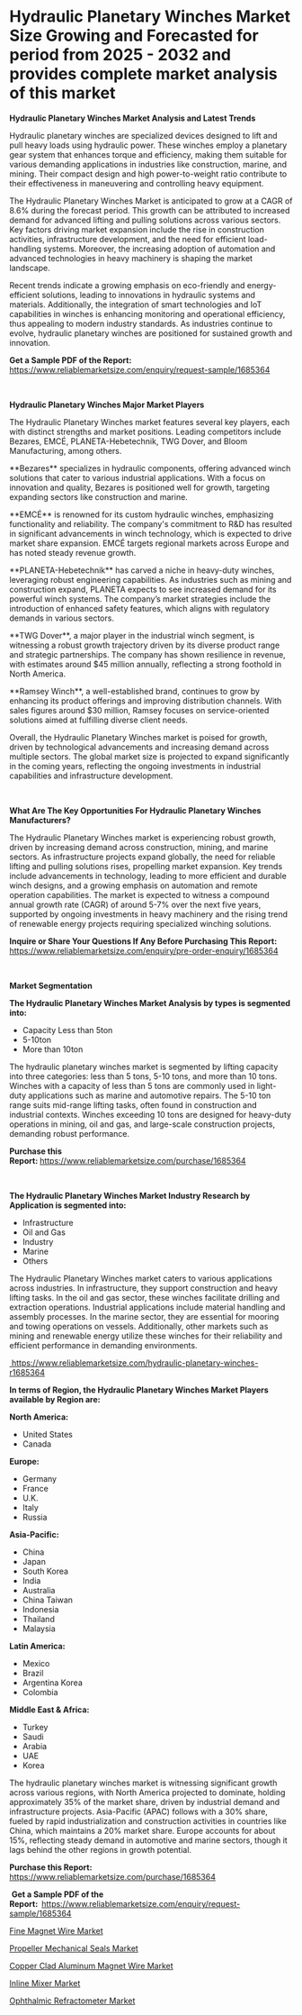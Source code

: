 <p><h1>Hydraulic Planetary Winches Market Size Growing and Forecasted for period from 2025 - 2032 and provides complete market analysis of this market</h1></p><p><strong>Hydraulic Planetary Winches Market Analysis and Latest Trends</strong></p>
<p><p>Hydraulic planetary winches are specialized devices designed to lift and pull heavy loads using hydraulic power. These winches employ a planetary gear system that enhances torque and efficiency, making them suitable for various demanding applications in industries like construction, marine, and mining. Their compact design and high power-to-weight ratio contribute to their effectiveness in maneuvering and controlling heavy equipment.</p><p>The Hydraulic Planetary Winches Market is anticipated to grow at a CAGR of 8.6% during the forecast period. This growth can be attributed to increased demand for advanced lifting and pulling solutions across various sectors. Key factors driving market expansion include the rise in construction activities, infrastructure development, and the need for efficient load-handling systems. Moreover, the increasing adoption of automation and advanced technologies in heavy machinery is shaping the market landscape.</p><p>Recent trends indicate a growing emphasis on eco-friendly and energy-efficient solutions, leading to innovations in hydraulic systems and materials. Additionally, the integration of smart technologies and IoT capabilities in winches is enhancing monitoring and operational efficiency, thus appealing to modern industry standards. As industries continue to evolve, hydraulic planetary winches are positioned for sustained growth and innovation.</p></p>
<p><strong>Get a Sample PDF of the Report:&nbsp;</strong> <a href="https://www.reliablemarketsize.com/enquiry/request-sample/1685364?utm_campaign=1999&utm_medium=2&utm_source=Github&utm_content=ia&utm_term=24032025&utm_id=hydraulic-planetary-winches">https://www.reliablemarketsize.com/enquiry/request-sample/1685364</a></p>
<p>&nbsp;</p>
<p><strong>Hydraulic Planetary Winches Major Market Players</strong></p>
<p><p>The Hydraulic Planetary Winches market features several key players, each with distinct strengths and market positions. Leading competitors include Bezares, EMCÉ, PLANETA-Hebetechnik, TWG Dover, and Bloom Manufacturing, among others.</p><p>**Bezares** specializes in hydraulic components, offering advanced winch solutions that cater to various industrial applications. With a focus on innovation and quality, Bezares is positioned well for growth, targeting expanding sectors like construction and marine.</p><p>**EMCÉ** is renowned for its custom hydraulic winches, emphasizing functionality and reliability. The company's commitment to R&D has resulted in significant advancements in winch technology, which is expected to drive market share expansion. EMCÉ targets regional markets across Europe and has noted steady revenue growth.</p><p>**PLANETA-Hebetechnik** has carved a niche in heavy-duty winches, leveraging robust engineering capabilities. As industries such as mining and construction expand, PLANETA expects to see increased demand for its powerful winch systems. The company’s market strategies include the introduction of enhanced safety features, which aligns with regulatory demands in various sectors.</p><p>**TWG Dover**, a major player in the industrial winch segment, is witnessing a robust growth trajectory driven by its diverse product range and strategic partnerships. The company has shown resilience in revenue, with estimates around $45 million annually, reflecting a strong foothold in North America.</p><p>**Ramsey Winch**, a well-established brand, continues to grow by enhancing its product offerings and improving distribution channels. With sales figures around $30 million, Ramsey focuses on service-oriented solutions aimed at fulfilling diverse client needs.</p><p>Overall, the Hydraulic Planetary Winches market is poised for growth, driven by technological advancements and increasing demand across multiple sectors. The global market size is projected to expand significantly in the coming years, reflecting the ongoing investments in industrial capabilities and infrastructure development.</p></p>
<p>&nbsp;</p>
<p><strong>What Are The Key Opportunities For Hydraulic Planetary Winches Manufacturers?</strong></p>
<p><p>The Hydraulic Planetary Winches market is experiencing robust growth, driven by increasing demand across construction, mining, and marine sectors. As infrastructure projects expand globally, the need for reliable lifting and pulling solutions rises, propelling market expansion. Key trends include advancements in technology, leading to more efficient and durable winch designs, and a growing emphasis on automation and remote operation capabilities. The market is expected to witness a compound annual growth rate (CAGR) of around 5-7% over the next five years, supported by ongoing investments in heavy machinery and the rising trend of renewable energy projects requiring specialized winching solutions.</p></p>
<p><strong>Inquire or Share Your Questions If Any Before Purchasing This Report:</strong> <a href="https://www.reliablemarketsize.com/enquiry/pre-order-enquiry/1685364?utm_campaign=1999&utm_medium=2&utm_source=Github&utm_content=ia&utm_term=24032025&utm_id=hydraulic-planetary-winches">https://www.reliablemarketsize.com/enquiry/pre-order-enquiry/1685364</a></p>
<p>&nbsp;</p>
<p><strong>Market Segmentation</strong></p>
<p><strong>The Hydraulic Planetary Winches Market Analysis by types is segmented into:</strong></p>
<p><ul><li>Capacity Less than 5ton</li><li>5-10ton</li><li>More than 10ton</li></ul></p>
<p><p>The hydraulic planetary winches market is segmented by lifting capacity into three categories: less than 5 tons, 5-10 tons, and more than 10 tons. Winches with a capacity of less than 5 tons are commonly used in light-duty applications such as marine and automotive repairs. The 5-10 ton range suits mid-range lifting tasks, often found in construction and industrial contexts. Winches exceeding 10 tons are designed for heavy-duty operations in mining, oil and gas, and large-scale construction projects, demanding robust performance.</p></p>
<p><strong>Purchase this Report:&nbsp;</strong><a href="https://www.reliablemarketsize.com/purchase/1685364?utm_campaign=1999&utm_medium=2&utm_source=Github&utm_content=ia&utm_term=24032025&utm_id=hydraulic-planetary-winches">https://www.reliablemarketsize.com/purchase/1685364</a></p>
<p>&nbsp;</p>
<p><strong>The Hydraulic Planetary Winches Market Industry Research by Application is segmented into:</strong></p>
<p><ul><li>Infrastructure</li><li>Oil and Gas</li><li>Industry</li><li>Marine</li><li>Others</li></ul></p>
<p><p>The Hydraulic Planetary Winches market caters to various applications across industries. In infrastructure, they support construction and heavy lifting tasks. In the oil and gas sector, these winches facilitate drilling and extraction operations. Industrial applications include material handling and assembly processes. In the marine sector, they are essential for mooring and towing operations on vessels. Additionally, other markets such as mining and renewable energy utilize these winches for their reliability and efficient performance in demanding environments.</p></p>
<p><a href="https://www.reliablemarketsize.com/hydraulic-planetary-winches-r1685364?utm_campaign=1999&utm_medium=2&utm_source=Github&utm_content=ia&utm_term=24032025&utm_id=hydraulic-planetary-winches">&nbsp;https://www.reliablemarketsize.com/hydraulic-planetary-winches-r1685364</a></p>
<p><strong>In terms of Region, the Hydraulic Planetary Winches Market Players available by Region are:</strong></p>
<p>
    <p> <strong> North America: </strong>
        <ul>
            <li>United States</li>
            <li>Canada</li>
        </ul>
        </p> 
    <p> <strong> Europe: </strong>
        <ul>
            <li>Germany</li>
            <li>France</li>
            <li>U.K.</li>
            <li>Italy</li>
            <li>Russia</li>
        </ul>
        </p> 
    <p> <strong> Asia-Pacific: </strong>
        <ul>
            <li>China</li>
            <li>Japan</li>
            <li>South Korea</li>
            <li>India</li>
            <li>Australia</li>
            <li>China Taiwan</li>
            <li>Indonesia</li>
            <li>Thailand</li>
            <li>Malaysia</li>
        </ul>
        </p> 
    <p> <strong> Latin America: </strong>
        <ul>
            <li>Mexico</li>
            <li>Brazil</li>
            <li>Argentina Korea</li>
            <li>Colombia</li>
        </ul>
        </p> 
    <p> <strong> Middle East & Africa: </strong>
        <ul>
            <li>Turkey</li>
            <li>Saudi</li>
            <li>Arabia</li>
            <li>UAE</li>
            <li>Korea</li>
        </ul>
    </p>
    </p>
<p><p>The hydraulic planetary winches market is witnessing significant growth across various regions, with North America projected to dominate, holding approximately 35% of the market share, driven by industrial demand and infrastructure projects. Asia-Pacific (APAC) follows with a 30% share, fueled by rapid industrialization and construction activities in countries like China, which maintains a 20% market share. Europe accounts for about 15%, reflecting steady demand in automotive and marine sectors, though it lags behind the other regions in growth potential.</p></p>
<p><strong>Purchase this Report: </strong><a href="https://www.reliablemarketsize.com/purchase/1685364?utm_campaign=1999&utm_medium=2&utm_source=Github&utm_content=ia&utm_term=24032025&utm_id=hydraulic-planetary-winches">https://www.reliablemarketsize.com/purchase/1685364</a></p>
<p>&nbsp;<strong>Get a Sample PDF of the Report:&nbsp;&nbsp;</strong><a href="https://www.reliablemarketsize.com/enquiry/request-sample/1685364?utm_campaign=1999&utm_medium=2&utm_source=Github&utm_content=ia&utm_term=24032025&utm_id=hydraulic-planetary-winches">https://www.reliablemarketsize.com/enquiry/request-sample/1685364</a></p>
<p><strong></strong></p>
<p><p><a href="https://github.com/boudykodumi/Market-Research-Report-List-1/blob/main/fine-magnet-wire-market.md?utm_campaign=1999&utm_medium=2&utm_source=Github&utm_content=ia&utm_term=24032025&utm_id=hydraulic-planetary-winches">Fine Magnet Wire Market</a></p><p><a href="https://github.com/belhejmawoue/Market-Research-Report-List-1/blob/main/propeller-mechanical-seals-market.md?utm_campaign=1999&utm_medium=2&utm_source=Github&utm_content=ia&utm_term=24032025&utm_id=hydraulic-planetary-winches">Propeller Mechanical Seals Market</a></p><p><a href="https://github.com/vsiljgestel/Market-Research-Report-List-1/blob/main/copper-clad-aluminum-magnet-wire-market.md?utm_campaign=1999&utm_medium=2&utm_source=Github&utm_content=ia&utm_term=24032025&utm_id=hydraulic-planetary-winches">Copper Clad Aluminum Magnet Wire Market</a></p><p><a href="https://github.com/nwokechock6s/Market-Research-Report-List-1/blob/main/inline-mixer-market.md?utm_campaign=1999&utm_medium=2&utm_source=Github&utm_content=ia&utm_term=24032025&utm_id=hydraulic-planetary-winches">Inline Mixer Market</a></p><p><a href="https://github.com/aiamekar/Market-Research-Report-List-1/blob/main/ophthalmic-refractometer-market.md?utm_campaign=1999&utm_medium=2&utm_source=Github&utm_content=ia&utm_term=24032025&utm_id=hydraulic-planetary-winches">Ophthalmic Refractometer Market</a></p></p>